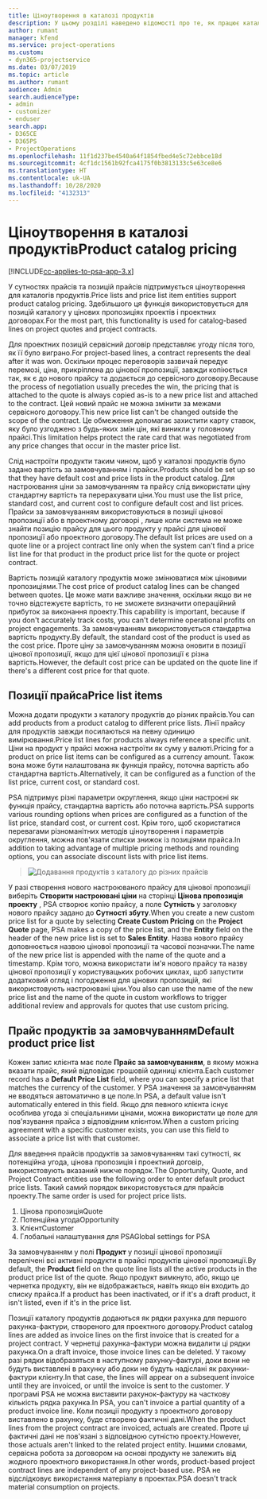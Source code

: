 ```yaml
---
title: Ціноутворення в каталозі продуктів
description: У цьому розділі наведено відомості про те, як працює каталог продуктів у Dynamics 365 Project Service Automation (PSA).
author: rumant
manager: kfend
ms.service: project-operations
ms.custom:
- dyn365-projectservice
ms.date: 03/07/2019
ms.topic: article
ms.author: rumant
audience: Admin
search.audienceType:
- admin
- customizer
- enduser
search.app:
- D365CE
- D365PS
- ProjectOperations
ms.openlocfilehash: 11f1d237be4540a64f1854fbed4e5c72ebbce18d
ms.sourcegitcommit: 4cf1dc1561b92fca4175f0b3813133c5e63ce8e6
ms.translationtype: HT
ms.contentlocale: uk-UA
ms.lasthandoff: 10/28/2020
ms.locfileid: "4132313"
---
```

# <a name="product-catalog-pricing"></a><span data-ttu-id="74db5-103">Ціноутворення в каталозі продуктів</span><span class="sxs-lookup"><span data-stu-id="74db5-103">Product catalog pricing</span></span> 

[!INCLUDE[cc-applies-to-psa-app-3.x](../includes/cc-applies-to-psa-app-3x.md)]


<span data-ttu-id="74db5-104">У сутностях прайсів та позицій прайсів підтримується ціноутворення для каталогів продуктів.</span><span class="sxs-lookup"><span data-stu-id="74db5-104">Price lists and price list item entities support product catalog pricing.</span></span> <span data-ttu-id="74db5-105">Здебільшого ця функція використовується для позицій каталогу у цінових пропозиціях проектів і проектних договорах.</span><span class="sxs-lookup"><span data-stu-id="74db5-105">For the most part, this functionality is used for catalog-based lines on project quotes and project contracts.</span></span>

<span data-ttu-id="74db5-106">Для проектних позицій сервісний договір представляє угоду після того, як її було виграно.</span><span class="sxs-lookup"><span data-stu-id="74db5-106">For project-based lines, a contract represents the deal after it was won.</span></span> <span data-ttu-id="74db5-107">Оскільки процес переговорів зазвичай передує перемозі, ціна, прикріплена до цінової пропозиції, завжди копіюється так, як є до нового прайсу та додається до сервісного договору.</span><span class="sxs-lookup"><span data-stu-id="74db5-107">Because the process of negotiation usually precedes the win, the pricing that is attached to the quote is always copied as-is to a new price list and attached to the contract.</span></span> <span data-ttu-id="74db5-108">Цей новий прайс не можна змінити за межами сервісного договору.</span><span class="sxs-lookup"><span data-stu-id="74db5-108">This new price list can't be changed outside the scope of the contract.</span></span> <span data-ttu-id="74db5-109">Це обмеження допомагає захистити карту ставок, яку було узгоджено з будь-яких змін цін, які виникли у головному прайсі.</span><span class="sxs-lookup"><span data-stu-id="74db5-109">This limitation helps protect the rate card that was negotiated from any price changes that occur in the master price list.</span></span>

<span data-ttu-id="74db5-110">Слід настроїти продукти таким чином, щоб у каталозі продуктів було задано вартість за замовчуванням і прайси.</span><span class="sxs-lookup"><span data-stu-id="74db5-110">Products should be set up so that they have default cost and price lists in the product catalog.</span></span> <span data-ttu-id="74db5-111">Для настроювання ціни за замовчуванням та прайсу слід використати ціну стандартну вартість та перерахувати ціни.</span><span class="sxs-lookup"><span data-stu-id="74db5-111">You must use the list price, standard cost, and current cost to configure default cost and list prices.</span></span> <span data-ttu-id="74db5-112">Прайси за замовчуванням використовуються в позиції цінової пропозиції або в проектному договорі , лише коли система не може знайти позицію прайсу для цього продукту у прайсі для цінової пропозиції або проектного договору.</span><span class="sxs-lookup"><span data-stu-id="74db5-112">The default list prices are used on a quote line or a project contract line only when the system can't find a price list line for that product in the product price list for the quote or project contract.</span></span>

<span data-ttu-id="74db5-113">Вартість позицій каталогу продуктів може змінюватися між ціновими пропозиціями.</span><span class="sxs-lookup"><span data-stu-id="74db5-113">The cost price of product catalog lines can be changed between quotes.</span></span> <span data-ttu-id="74db5-114">Це може мати важливе значення, оскільки якщо ви не точно відстежуєте вартість, то не зможете визначити операційний прибуток за виконання проекту.</span><span class="sxs-lookup"><span data-stu-id="74db5-114">This capability is important, because if you don't accurately track costs, you can't determine operational profits on project engagements.</span></span> <span data-ttu-id="74db5-115">За замовчуванням використовується стандартна вартість продукту.</span><span class="sxs-lookup"><span data-stu-id="74db5-115">By default, the standard cost of the product is used as the cost price.</span></span> <span data-ttu-id="74db5-116">Проте ціну за замовчуванням можна оновити в позиції цінової пропозиції, якщо для цієї цінової пропозиції є різна вартість.</span><span class="sxs-lookup"><span data-stu-id="74db5-116">However, the default cost price can be updated on the quote line if there's a different cost price for that quote.</span></span>

## <a name="price-list-items"></a><span data-ttu-id="74db5-117">Позиції прайса</span><span class="sxs-lookup"><span data-stu-id="74db5-117">Price list items</span></span>

<span data-ttu-id="74db5-118">Можна додати продукти з каталогу продуктів до різних прайсів.</span><span class="sxs-lookup"><span data-stu-id="74db5-118">You can add products from a product catalog to different price lists.</span></span> <span data-ttu-id="74db5-119">Лінії прайсу для продуктів завжди посилаються на певну одиницю вимірювання.</span><span class="sxs-lookup"><span data-stu-id="74db5-119">Price list lines for products always reference a specific unit.</span></span> <span data-ttu-id="74db5-120">Ціни на продукт у прайсі можна настроїти як суму у валюті.</span><span class="sxs-lookup"><span data-stu-id="74db5-120">Pricing for a product on price list items can be configured as a currency amount.</span></span> <span data-ttu-id="74db5-121">Також вона може бути налаштована як функція прайсу, поточна вартість або стандартна вартість.</span><span class="sxs-lookup"><span data-stu-id="74db5-121">Alternatively, it can be configured as a function of the list price, current cost, or standard cost.</span></span>

<span data-ttu-id="74db5-122">PSA підтримує різні параметри округлення, якщо ціни настроєні як функція прайсу, стандартна вартість або поточна вартість.</span><span class="sxs-lookup"><span data-stu-id="74db5-122">PSA supports various rounding options when prices are configured as a function of the list price, standard cost, or current cost.</span></span> <span data-ttu-id="74db5-123">Крім того, щоб скористатися перевагами різноманітних методів ціноутворення і параметрів округлення, можна пов'язати списки знижок із позиціями прайса.</span><span class="sxs-lookup"><span data-stu-id="74db5-123">In addition to taking advantage of multiple pricing methods and rounding options, you can associate discount lists with price list items.</span></span> 

> ![Додавання продуктів з каталогу до різних прайсів](media/basic-guide-16.png)

<span data-ttu-id="74db5-125">У разі створення нового настроюваного прайсу для цінової пропозиції виберіть **Створити настроювані ціни** на сторінці **Цінова пропозиція проекту** , PSA створює копію прайсу, а поле **Сутність** у заголовку нового прайсу задано до **Сутності збуту**.</span><span class="sxs-lookup"><span data-stu-id="74db5-125">When you create a new custom price list for a quote by selecting **Create Custom Pricing** on the **Project Quote** page, PSA makes a copy of the price list, and the **Entity** field on the header of the new price list is set to **Sales Entity**.</span></span> <span data-ttu-id="74db5-126">Назва нового прайсу доповнюється назвою цінової пропозиції та часової позначки.</span><span class="sxs-lookup"><span data-stu-id="74db5-126">The name of the new price list is appended with the name of the quote and a timestamp.</span></span> <span data-ttu-id="74db5-127">Крім того, можна використати ім'я нового прайсу та назву цінової пропозиції у користувацьких робочих циклах, щоб запустити додатковий огляд і погодження для цінових пропозицій, які використовують настроювані ціни.</span><span class="sxs-lookup"><span data-stu-id="74db5-127">You also can use the name of the new price list and the name of the quote in custom workflows to trigger additional review and approvals for quotes that use custom pricing.</span></span>

 
## <a name="default-product-price-list"></a><span data-ttu-id="74db5-128">Прайс продуктів за замовчуванням</span><span class="sxs-lookup"><span data-stu-id="74db5-128">Default product price list</span></span>
<span data-ttu-id="74db5-129">Кожен запис клієнта має поле **Прайс за замовчуванням**, в якому можна вказати прайс, який відповідає грошовій одиниці клієнта.</span><span class="sxs-lookup"><span data-stu-id="74db5-129">Each customer record has a **Default Price List** field, where you can specify a price list that matches the currency of the customer.</span></span> <span data-ttu-id="74db5-130">У PSA значення за замовчуванням не вводяться автоматично в це поле.</span><span class="sxs-lookup"><span data-stu-id="74db5-130">In PSA, a default value isn't automatically entered in this field.</span></span> <span data-ttu-id="74db5-131">Якщо для певного клієнта існує особлива угода зі спеціальними цінами, можна використати це поле для пов'язування прайса з відповідним клієнтом.</span><span class="sxs-lookup"><span data-stu-id="74db5-131">When a custom pricing agreement with a specific customer exists, you can use this field to associate a price list with that customer.</span></span>

<span data-ttu-id="74db5-132">Для введення прайсів продуктів за замовчуванням такі сутності, як потенційна угода, цінова пропозиція і проектний договір, використовують вказаний нижче порядок.</span><span class="sxs-lookup"><span data-stu-id="74db5-132">The Opportunity, Quote, and Project Contract entities use the following order to enter default product price lists.</span></span> <span data-ttu-id="74db5-133">Такий самий порядок використовується для прайсів проекту.</span><span class="sxs-lookup"><span data-stu-id="74db5-133">The same order is used for project price lists.</span></span>

1.  <span data-ttu-id="74db5-134">Цінова пропозиція</span><span class="sxs-lookup"><span data-stu-id="74db5-134">Quote</span></span>
2.  <span data-ttu-id="74db5-135">Потенційна угода</span><span class="sxs-lookup"><span data-stu-id="74db5-135">Opportunity</span></span>
3.  <span data-ttu-id="74db5-136">Клієнт</span><span class="sxs-lookup"><span data-stu-id="74db5-136">Customer</span></span>
4.  <span data-ttu-id="74db5-137">Глобальні налаштування для PSA</span><span class="sxs-lookup"><span data-stu-id="74db5-137">Global settings for PSA</span></span>

<span data-ttu-id="74db5-138">За замовчуванням у полі **Продукт** у позиції цінової пропозиції перелічені всі активні продукти в прайсі продуктів цінової пропозиції.</span><span class="sxs-lookup"><span data-stu-id="74db5-138">By default, the **Product** field on the quote line lists all the active products in the product price list of the quote.</span></span> <span data-ttu-id="74db5-139">Якщо продукт вимкнуто, або, якщо це чернетка продукту, він не відображається, навіть якщо він входить до списку прайса.</span><span class="sxs-lookup"><span data-stu-id="74db5-139">If a product has been inactivated, or if it's a draft product, it isn't listed, even if it's in the price list.</span></span> 

<span data-ttu-id="74db5-140">Позиції каталогу продуктів додаються як рядки рахунка для першого рахунка-фактури, створеного для проектного договору.</span><span class="sxs-lookup"><span data-stu-id="74db5-140">Product catalog lines are added as invoice lines on the first invoice that is created for a project contract.</span></span> <span data-ttu-id="74db5-141">У чернетці рахунка-фактури можна видалити ці рядки рахунка.</span><span class="sxs-lookup"><span data-stu-id="74db5-141">On a draft invoice, those invoice lines can be deleted.</span></span> <span data-ttu-id="74db5-142">У такому разі рядки відобразяться в наступному рахунку-фактурі, доки вони не будуть виставлені в рахунку або доки не будуть надіслані як рахунки-фактури клієнту.</span><span class="sxs-lookup"><span data-stu-id="74db5-142">In that case, the lines will appear on a subsequent invoice until they are invoiced, or until the invoice is sent to the customer.</span></span> <span data-ttu-id="74db5-143">У програмі PSA не можна виставити рахунок-фактуру на часткову кількість рядка рахунка.</span><span class="sxs-lookup"><span data-stu-id="74db5-143">In PSA, you can't invoice a partial quantity of a product invoice line.</span></span> <span data-ttu-id="74db5-144">Коли позиції продукту з проектного договору виставлено в рахунку, буде створено фактичні дані.</span><span class="sxs-lookup"><span data-stu-id="74db5-144">When the product lines from the project contract are invoiced, actuals are created.</span></span> <span data-ttu-id="74db5-145">Проте ці фактичні дані не пов'язані з відповідною сутністю проекту.</span><span class="sxs-lookup"><span data-stu-id="74db5-145">However, those actuals aren't linked to the related project entity.</span></span> <span data-ttu-id="74db5-146">Іншими словами, сервісна робота за договором на основі продукту не залежить від жодного проектного використання.</span><span class="sxs-lookup"><span data-stu-id="74db5-146">In other words, product-based project contract lines are independent of any project-based use.</span></span> <span data-ttu-id="74db5-147">PSA не відслідковує використання матеріалу в проектах.</span><span class="sxs-lookup"><span data-stu-id="74db5-147">PSA doesn't track material consumption on projects.</span></span>
